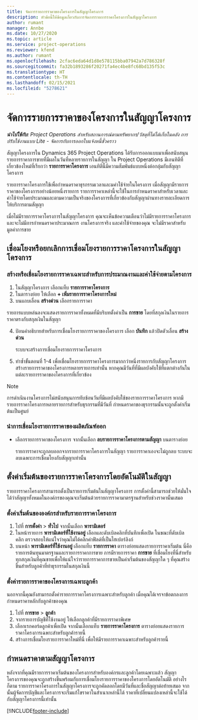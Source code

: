 ```yaml
---
title: จัดการรายการราคาของโครงการในสัญญาโครงการ
description: หัวข้อนี้ให้ข้อมูลเกี่ยวกับการจัดการรายการราคาโครงการในสัญญาโครงการ
author: rumant
manager: Annbe
ms.date: 10/27/2020
ms.topic: article
ms.service: project-operations
ms.reviewer: kfend
ms.author: rumant
ms.openlocfilehash: 2cfac6eda64d1d8e578115bba07942a7d786328f
ms.sourcegitcommit: fa32b1893286f20271fa4ec4be8fc68bd135f53c
ms.translationtype: HT
ms.contentlocale: th-TH
ms.lasthandoff: 02/15/2021
ms.locfileid: "5278621"
---
```

# <a name="manage-project-price-lists-on-project-contracts"></a>จัดการรายการราคาของโครงการในสัญญาโครงการ

_**นำไปใช้กับ:** Project Operations สำหรับสถานการณ์ตามทรัพยากร/วัสดุที่ไม่ได้เก็บในคลัง การปรับใช้งานแบบ Lite - จัดการกับการออกใบแจ้งหนี้ชั่วคราว_

สัญญาโครงการใน Dynamics 365 Project Operations ได้รับการออกแบบมาเพื่อสนับสนุนรายการราคาการขายที่มีผลในวันที่หลายรายการในสัญญา ใน Project Operations มีเอนทิตีที่เกี่ยวข้องใหม่ที่เรียกว่า **รายการราคาโครงการ** เอนทิตีนี้มีความสัมพันธ์แบบหนึ่งต่อกลุ่มกับสัญญาโครงการ

รายการราคาโครงการใช้เพื่อกำหนดราคาธุรกรรมเวลาและมค่าใช้จ่ายในโครงการ เมื่อสัญญามีรายการราคาของโครงการอย่างน้อยหนึ่งรายการ รายการราคาเหล่านี้จะใช้ในการกำหนดราคาสำหรับเวลาและค่าใช้จ่ายโดยประมาณและตามความเป็นจริงของโครงการที่เกี่ยวข้องกับสัญญาผ่านทางรายละเอียดการให้บริการตามสัญญา

เมื่อไม่มีรายการราคาโครงการในสัญญาโครงการ คุณจะเห็นข้อความเตือนว่าไม่มีรายการราคาโครงการ และจะไม่มีการกำหนดราคาประมาณการ งานโครงการจริง และค่าใช้จ่ายของคุณ จะไม่มีราคาสำหรับมูลค่าการขาย

## <a name="associate-or-unassociate-a-project-price-list-on-a-project-contract"></a>เชื่อมโยงหรือยกเลิกการเชื่อมโยงรายการราคาโครงการในสัญญาโครงการ

### <a name="create-or-associate-a-specific-price-list-for-estimating-project-based-work-and-expenses"></a>สร้างหรือเชื่อมโยงรายการราคาเฉพาะสำหรับการประมาณงานและค่าใช้จ่ายตามโครงการ

1. ในสัญญาโครงการ เลือกแท็บ **รายการราคาโครงการ**
2. ในตารางย่อย ให้เลือก **+ เพิ่มรายการราคาโครงการใหม่**
3. บนแถบเลื่อน **สร้างด่วน** เลือกรายการราคา 

  รายการแบบหล่นลงจะแสดงรายการราคาทั้งหมดที่มีบริบทตั้งค่าเป็น **การขาย** โดยที่สกุลเงินในรายการราคาตรงกับสกุลเงินในสัญญา
  
4. ป้อนคำอธิบายสำหรับการเชื่อมโยงรายการราคาของโครงการ เลือก **บันทึก** แล้วปิดตัวเลื่อน **สร้างด่วน**

   ระบบจะสร้างการเชื่อมโยงรายการราคาโครงการ
   
5. ทำซ้ำขั้นตอนที่ 1-4 เพื่อเชื่อมโยงรายการราคาโครงการมากกว่าหนึ่งรายการกับสัญญาโครงการ สร้างรายการราคาของโครงการหลายรายการเท่านั้น หากคุณมีวันที่ที่มีผลบังคับใช้ที่แตกต่างกันในแต่ละรายการราคาของโครงการที่เกี่ยวข้อง

> [!NOTE]
> การดำเนินงานโครงการไม่สนับสนุนการทับซ้อนวันที่มีผลบังคับใช้ของรายการราคาโครงการ หากมีรายการราคาโครงการหลายรายการสำหรับธุรกรรมที่มีวันที่ กำหนดราคาของธุรกรรมนั้นจะถูกตั้งค่าเริ่มต้นเป็นศูนย์

### <a name="remove-a-project-price-list-association"></a>นำการเชื่อมโยงรายการราคาของผลิตภัณฑ์ออก

- เลือกรายการราคาของโครงการ จากนั้นเลือก **ลบรายการราคาโครงการตามสัญญา** บนตารางย่อย 

  รายการราคาจะถูกลบออกจากรายการราคาโครงการในสัญญา รายการราคาเองจะไม่ถูกลบ ระบบจะลบเฉพาะการเชื่อมโยงกับสัญญาเท่านั้น

## <a name="set-up-automatic-defaulting-of-project-price-lists-on-a-contract"></a>ตั้งค่าเริ่มต้นของรายการราคาโครงการโดยอัตโนมัติในสัญญา

รายการราคาโครงการสามารถตั้งเป็นรายการเริ่มต้นในสัญญาโครงการ การตั้งค่านี้สามารถช่วยให้มั่นใจได้ว่าสัญญาทั้งหมดในองค์กรของคุณจะเริ่มต้นด้วยรายการราคามาตรฐานสำหรับช่วงราคานั้นเสมอ

### <a name="set-up-the-organizational-default-for-project-price-lists"></a>ตั้งค่าเริ่มต้นขององค์กรสำหรับรายการราคาโครงการ

1. ไปที่  **การตั้งค่า** > **ทั่วไป** จากนั้นเลือก **พารามิเตอร์**
2. ในหน้ารายการ **พารามิเตอร์ที่ใช้งานอยู่** เลือกและดับเบิลคลิกที่บันทึกเพื่อเปิด ในขณะที่ดับเบิลคลิก ตรวจสอบให้แน่ใจว่าคุณไม่ได้คลิกค่าฟิลด์ที่เป็นไฮเปอร์ลิงก์ 
3. บนหน้า **พารามิเตอร์ที่ใช้งานอยู่** เลือกแท็บ **รายการราคา** ตารางย่อยแสดงรายการราคาเริ่มต้น นี่คือรายการต้นทุนมาตรฐานและรายการราคาการขาย การมีรายการราคา **การขาย** ที่เชื่อมโยงที่นี่สำหรับทุกสกุลเงินที่คุณขายเพื่อให้แน่ใจว่ารายการราคาการขายเป็นค่าเริ่มต้นของสัญญาใด ๆ ที่คุณสร้างขึ้นสำหรับลูกค้าที่ทำธุรกรรมในสกุลเงินนี้

### <a name="set-up-a-customer-specific-project-price-list"></a>ตั้งค่ารายการราคาของโครงการเฉพาะลูกค้า

นอกจากนี้คุณยังสามารถตั้งค่ารายการราคาโครงการเฉพาะสำหรับลูกค้า เมื่อคุณได้เจรจาข้อตกลงการกำหนดราคาหลักกับลูกค้าของคุณ

1. ไปที่ **การขาย** > **ลูกค้า**
2. จากรายการบัญชีที่ใช้งานอยู่ ให้เลือกลูกค้าที่มีรายการราคาพิเศษ
3. เลือกเรกคอร์ดลูกค้าเพื่อเปิด จากนั้นเลือกแท็บ **รายการราคาโครงการ** ตารางย่อยแสดงรายการราคาโครงการเฉพาะสำหรับลูกค้ารายนี้ 
4. สร้างการเชื่อมโยงรายการราคาใหม่ที่นี่ เพื่อให้มีรายการราคาเฉพาะสำหรับลูกค้ารายนี้

## <a name="custom-pricing-on-a-project-contract"></a>กำหนดราคาตามสัญญาโครงการ

หลังจากที่คุณมีรายการราคาเริ่มต้นของโครงการสำหรับองค์กรและลูกค้าโดยเฉพาะแล้ว สัญญาโครงการของคุณจะถูกสร้างขึ้นพร้อมกับการเชื่อมโยงรายการราคาของโครงการโดยอัตโนมัติ อย่างไรก็ตาม รายการราคาโครงการในสัญญาโครงการจะถูกคัดลอกโดยมีวันที่และชื่อสัญญาต่อท้ายเสมอ จากนั้นผู้จัดการบัญชีและโครงการจะเริ่มแก้ไขราคาในสำเนาเหล่านี้ได้ ราคาที่เปลี่ยนแปลงเหล่านี้จะใช้ได้กับสัญญาโครงการนี้เท่านั้น


[!INCLUDE[footer-include](../includes/footer-banner.md)]